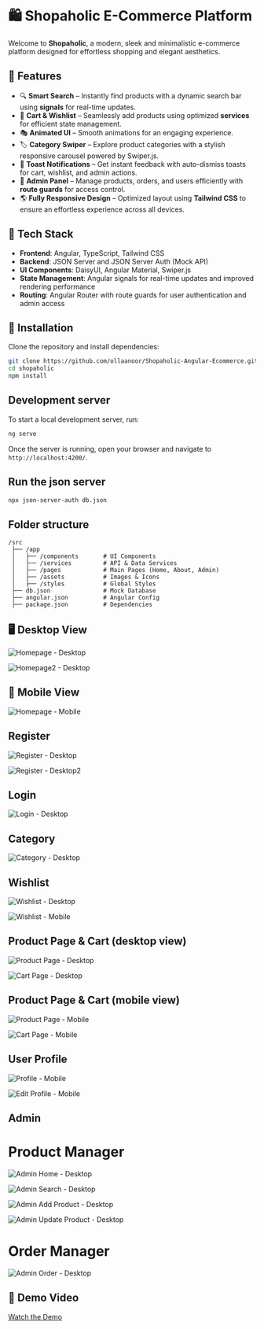 # 🛍 Shopaholic E-Commerce Platform

Welcome to **Shopaholic**, a modern, sleek and minimalistic e-commerce platform designed for effortless shopping and elegant aesthetics.

## 🌟 Features
- 🔍 **Smart Search** – Instantly find products with a dynamic search bar using **signals** for real-time updates.
- 🛒 **Cart & Wishlist** – Seamlessly add products using optimized **services** for efficient state management.
- 🎭 **Animated UI** – Smooth animations for an engaging experience.
- 🏷 **Category Swiper** – Explore product categories with a stylish responsive carousel powered by Swiper.js.
- 🔔 **Toast Notifications** – Get instant feedback with auto-dismiss toasts for cart, wishlist, and admin actions.
- 🔐 **Admin Panel** – Manage products, orders, and users efficiently with **route guards** for access control.
- 🌎 **Fully Responsive Design** – Optimized layout using **Tailwind CSS** to ensure an effortless experience across all devices.

## 🚀 Tech Stack
- **Frontend**: Angular, TypeScript, Tailwind CSS  
- **Backend**: JSON Server and JSON Server Auth (Mock API)  
- **UI Components**: DaisyUI, Angular Material, Swiper.js  
- **State Management**: Angular signals for real-time updates and improved rendering performance
- **Routing**: Angular Router with route guards for user authentication and admin access

## 🔧 Installation
Clone the repository and install dependencies:

```sh
git clone https://github.com/ollaanoor/Shopaholic-Angular-Ecommerce.git
cd shopaholic
npm install
```

## Development server

To start a local development server, run:

```bash
ng serve
```

Once the server is running, open your browser and navigate to `http://localhost:4200/`. 

## Run the json server

```bash
npx json-server-auth db.json
```

## Folder structure
```
/src
 ├── /app
 │   ├── /components       # UI Components
 │   ├── /services         # API & Data Services
 │   ├── /pages            # Main Pages (Home, About, Admin)
 │   ├── /assets           # Images & Icons
 │   ├── /styles           # Global Styles
 ├── db.json               # Mock Database
 ├── angular.json          # Angular Config
 ├── package.json          # Dependencies
```

## 🖥️ Desktop View
![Homepage - Desktop](src/assets/screenshots/home.png)

![Homepage2 - Desktop](src/assets/screenshots/home-products.png)

## 📱 Mobile View
![Homepage - Mobile](src/assets/screenshots/home-mobile.png)

## Register
![Register - Desktop](src/assets/screenshots/register-step-1.png)

![Register - Desktop2](src/assets/screenshots/register-step-2.png)

## Login
![Login - Desktop](src/assets/screenshots/login.png)

## Category
![Category - Desktop](src/assets/screenshots/category.png)

## Wishlist
![Wishlist - Desktop](src/assets/screenshots/wishlist.png)

![Wishlist - Mobile](src/assets/screenshots/wishlist-mobile.png)

## Product Page & Cart (desktop view)
![Product Page - Desktop](src/assets/screenshots/product-page.png)

![Cart Page - Desktop](src/assets/screenshots/cart.png)

## Product Page & Cart (mobile view)
![Product Page - Mobile](src/assets/screenshots/product-mobile.png)

![Cart Page - Mobile](src/assets/screenshots/cart-mobile.png)

## User Profile
![Profile - Mobile](src/assets/screenshots/profile.png)

![Edit Profile - Mobile](src/assets/screenshots/edit-profile.png)

## Admin
# Product Manager
![Admin Home - Desktop](src/assets/screenshots/admin-product-manager.png)

![Admin Search - Desktop](src/assets/screenshots/admin-product-manager-search.png)

![Admin Add Product - Desktop](src/assets/screenshots/admin-add-product.png)

![Admin Update Product - Desktop](src/assets/screenshots/admin-update-product.png)

# Order Manager
![Admin Order - Desktop](src/assets/screenshots/admin-order-manager.png)

## 🎥 Demo Video
[Watch the Demo](https://drive.google.com/file/d/1K3ph5oBJpHlH2unBS_CnNydgPH_jnlnj/view?usp=drive_link)